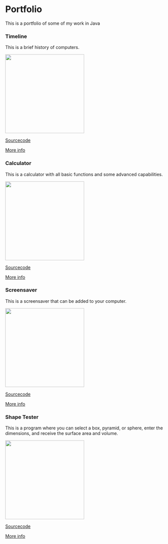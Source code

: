 

# Portfolio
This is a portfolio of some of my work in Java

### Timeline
This is a brief history of computers.

<img src = "https://Cosmaniac.github.io/Portfolio_2017-2018/Timeline/Timeline.png" width = "250"/>

[Sourcecode](https://Cosmaniac.github.io/Portfolio_2017-2018/Timeline/Markdown)

[More info](https://Cosmaniac.github.io/Portfolio_2017-2018/Timeline)

### Calculator
This is a calculator with all basic functions and some advanced capabilities.

<img src = "https://Cosmaniac.github.io/Portfolio_2017-2018/Calc.png" width = "250"/>

[Sourcecode](https://Cosmaniac.github.io/Portfolio_2017-2018/Calculator/Markdown)

[More info](https://Cosmaniac.github.io/Portfolio_2017-2018/Calculator)

### Screensaver
This is a screensaver that can be added to your computer.

<img src = "https://Cosmaniac.github.io/Portfolio_2017-2018/Screensaver/Screensaver.png" width = "250"/>

[Sourcecode](https://Cosmaniac.github.io/Portfolio_2017-2018/Screensaver/Markdown)

[More info](https://Cosmaniac.github.io/Portfolio_2017-2018/Screensaver)

### Shape Tester
This is a program where you can select a box, pyramid, or sphere, enter the dimensions, and receive the surface area and volume.

<img src = "https://Cosmaniac.github.io/Portfolio_2017-2018/ShapeTester/ShapeTester.png" width = "250"/>

[Sourcecode](https://Cosmaniac.github.io/Portfolio_2017-2018/ShapeTester/Markdown)

[More info](https://Cosmaniac.github.io/Portfolio_2017-2018/ShapeTester)


